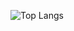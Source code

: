 ![Top Langs](https://github-readme-stats.vercel.app/api/top-langs/?username=Yuzu_1357prog&layout=compact&langs_count=8)


<!--
**Dietary-fibari-hiroto/Dietary-fibari-hiroto** is a ✨ _special_ ✨ repository because its `README.md` (this file) appears on your GitHub profile.

Here are some ideas to get you started:

- 🔭 I’m currently working on ...
- 🌱 I’m currently learning ...
- 👯 I’m looking to collaborate on ...
- 🤔 I’m looking for help with ...
- 💬 Ask me about ...
- 📫 How to reach me: ...
- 😄 Pronouns: ...
- ⚡ Fun fact: ...
-->

